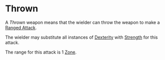 # Thrown

A *Thrown* weapon means that the wielder can throw the weapon to make a [Ranged Attack](../../Game%20Procedures/Combat/Ranged%20Attack.md).

The wielder may substitute all instances of [Dexterity](../../Player%20Characters/The%20Ability%20Scores/Dexterity.md) with [Strength](../../Player%20Characters/The%20Ability%20Scores/Strength.md) for this attack.

The range for this attack is 1 [Zone](../../Game%20Procedures/Core%20Procedures/Zone.md).
